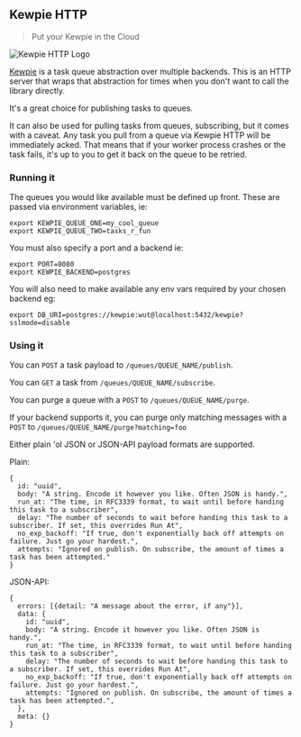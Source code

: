 ## Kewpie HTTP

> Put your Kewpie in the Cloud

![Kewpie HTTP Logo](https://notbad.software/img/kewpie_http.jpg "Kewpie HTTP Logo")

[Kewpie](https://github.com/davidbanham/kewpie_go) is a task queue abstraction over multiple backends. This is an HTTP server that wraps that abstraction for times when you don't want to call the library directly.

It's a great choice for publishing tasks to queues.

It can also be used for pulling tasks from queues, subscribing, but it comes with a caveat. Any task you pull from a queue via Kewpie HTTP will be immediately acked. That means that if your worker process crashes or the task fails, it's up to you to get it back on the queue to be retried.

### Running it

The queues you would like available must be defined up front. These are passed via environment variables, ie:

```
export KEWPIE_QUEUE_ONE=my_cool_queue
export KEWPIE_QUEUE_TWO=tasks_r_fun
```

You must also specify a port and a backend ie:
```
export PORT=8080
export KEWPIE_BACKEND=postgres
```

You will also need to make available any env vars required by your chosen backend eg:

```
export DB_URI=postgres://kewpie:wut@localhost:5432/kewpie?sslmode=disable
```

### Using it

You can `POST` a task payload to `/queues/QUEUE_NAME/publish`.

You can `GET` a task from `/queues/QUEUE_NAME/subscribe`.

You can purge a queue with a `POST` to `/queues/QUEUE_NAME/purge`.

If your backend supports it, you can purge only matching messages with a `POST` to `/queues/QUEUE_NAME/purge?matching=foo`

Either plain 'ol JSON or JSON-API payload formats are supported.

Plain:

```
{
  id: "uuid",
  body: "A string. Encode it however you like. Often JSON is handy.",
  run_at: "The time, in RFC3339 format, to wait until before handing this task to a subscriber",
  delay: "The number of seconds to wait before handing this task to a subscriber. If set, this overrides Run At",
  no_exp_backoff: "If true, don't exponentially back off attempts on failure. Just go your hardest.",
  attempts: "Ignored on publish. On subscribe, the amount of times a task has been attempted."
}
```

JSON-API:

```
{
  errors: [{detail: "A message about the error, if any"}],
  data: {
    id: "uuid",
    body: "A string. Encode it however you like. Often JSON is handy.",
    run_at: "The time, in RFC3339 format, to wait until before handing this task to a subscriber",
    delay: "The number of seconds to wait before handing this task to a subscriber. If set, this overrides Run At",
    no_exp_backoff: "If true, don't exponentially back off attempts on failure. Just go your hardest.",
    attempts: "Ignored on publish. On subscribe, the amount of times a task has been attempted.",
  },
  meta: {}
}
```

